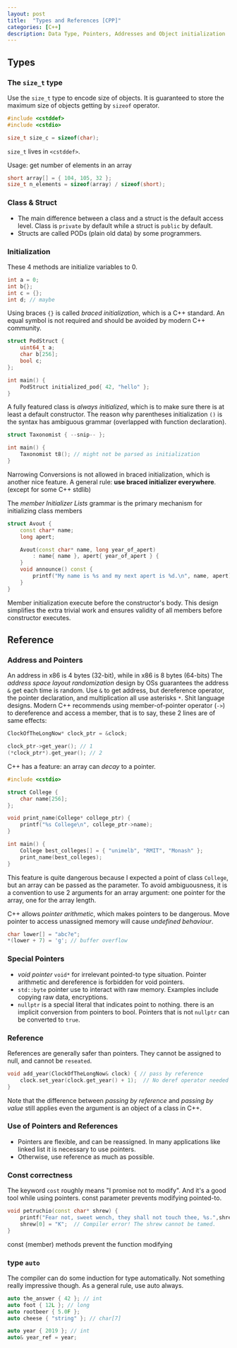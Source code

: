 ```yaml
---
layout: post
title:  "Types and References [CPP]"
categories: [C++]
description: Data Type, Pointers, Addresses and Object initialization
---
```


## Types
### The `size_t` type
Use the `size_t` type to encode size of objects. It is guaranteed to store the maximum size of objects getting by `sizeof` operator.

```cpp
#include <cstddef>
#include <cstdio>

size_t size_c = sizeof(char);
```
`size_t` lives in `<cstddef>`.

Usage: get number of elements in an array
```cpp
short array[] = { 104, 105, 32 };
size_t n_elements = sizeof(array) / sizeof(short);
```
### Class & Struct
* The main difference between a class and a struct is the default access level.  Class is `private` by default while a struct is `public` by default.
* Structs are called PODs (plain old data) by some programmers.

### Initialization
These 4 methods are initialize variables to 0.

```cpp
int a = 0;
int b{};
int c = {};
int d; // maybe
```
Using braces `{}` is called *braced initialization*, which is a C++ standard. An equal symbol is not required and should be avoided by modern C++ community.
```cpp
struct PodStruct {
	uint64_t a;
	char b[256];
	bool c;
};

int main() {
	PodStruct initialized_pod{ 42, "hello" };
}
```
A fully featured class is *always initialized*, which is to make sure there is at least a default constructor. 
The reason why parentheses initialization `()` is the syntax has ambiguous grammar (overlapped with function declaration).
```cpp
struct Taxonomist { --snip-- };

int main() {
	Taxonomist t8(); // might not be parsed as initialization
}
```
Narrowing Conversions is not allowed in braced initialization, which is another nice feature.
A general rule: **use braced initializer everywhere**. (except for some C++ stdlib)

The *member Initializer Lists* grammar is the primary mechanism for initializing class members 
```cpp
struct Avout {
	const char* name;
	long apert;

	Avout(const char* name, long year_of_apert)
		: name{ name }, apert{ year_of_apert } {
	}
	void announce() const {
		printf("My name is %s and my next apert is %d.\n", name, apert);
	}
}
```
Member initialization execute before the constructor's body. This design simplifies the extra trivial work and ensures validity of all members before constructor executes.
## Reference
### Address and Pointers

An address in x86 is 4 bytes (32-bit), while in x86 is 8 bytes (64-bits) 
The *address space layout randomization* design by OSs guarantees the address `&` get each time is random.
Use `&` to get address, but dereference operator, the pointer declaration, and multiplication all use asterisks `*`. Shit language designs.
Modern C++ recommends using member-of-pointer operator (`->`) to dereference and access a member, that is to say, these 2 lines are of same effects:
```cpp
ClockOfTheLongNow* clock_ptr = &clock;

clock_ptr->get_year(); // 1
(*clock_ptr*).get_year(); // 2
```
C++ has a feature: an array can *decay* to a pointer.
```cpp
#include <cstdio>

struct College {
	char name[256];
};

void print_name(College* college_ptr) {
	printf("%s College\n", college_ptr->name);
}

int main() {
	College best_colleges[] = { "unimelb", "RMIT", "Monash" };
	print_name(best_colleges);
}
```
This feature is quite dangerous because I expected a point of class `College`, but an array can be passed as the parameter. To avoid ambiguousness, it is a convention to use 2 arguments for an array argument: one pointer for the array, one for the array length.

C++ allows *pointer arithmetic*, which makes pointers to be dangerous. Move pointer to access unassigned memory will cause *undefined behaviour*.

```cpp
char lower[] = "abc?e";
*(lower + 7) = 'g'; // buffer overflow
```

### Special Pointers
- *void pointer* `void*` for irrelevant pointed-to type situation. Pointer arithmetic and dereference is forbidden for void pointers. 
- `std::byte` pointer use to interact with raw memory. Examples include copying raw data, encryptions.
- `nullptr` is a special literal that indicates point to nothing. there is an implicit conversion from pointers to bool. Pointers that is not `nullptr`  can be converted to `true`.

### Reference
References are generally safer than pointers. They cannot be assigned to null, and cannot be `reseated`.
```cpp
void add_year(ClockOfTheLongNow& clock) { // pass by reference 
	clock.set_year(clock.get_year() + 1);  // No deref operator needed 
}
```
Note that the difference between *passing by reference* and *passing by value* still applies even the argument is an object of a class in C++.

### Use of Pointers and References
- Pointers are flexible, and can be reassigned. In many applications like linked list it is necessary to use pointers.
- Otherwise, use reference as much as possible. 

### Const correctness
The keyword `cost` roughly means "I promise not to modify". And it's a good tool while using pointers.
const parameter prevents modifying pointed-to. 
```cpp
void petruchio(const char* shrew) { 
	printf("Fear not, sweet wench, they shall not touch thee, %s.",shrew); 
	shrew[0] = "K";  // Compiler error! The shrew cannot be tamed. 
}
```
const (member) methods prevent the function modifying 

### type `auto`
The compiler can do some induction for type automatically.  Not something really impressive though. As a general rule, use auto always.

```cpp
auto the_answer { 42 }; // int 
auto foot { 12L }; // long 
auto rootbeer { 5.0F }; 
auto cheese { "string" }; // char[7]

auto year { 2019 }; // int 
auto& year_ref = year;
```